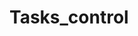 # Tasks_control
<!-- don`t ask me why

git checkout -b develop

pip install virtualenv

python -m venv venv

source venv/Scripts/activate

django-admin startproject

python manage.py startapp myapp

python manage.py runserver

python manage.py makemigrations
python manage.py migrate -->